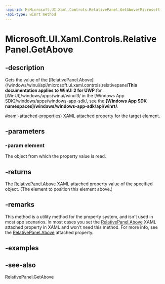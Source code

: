```yaml
---
-api-id: M:Microsoft.UI.Xaml.Controls.RelativePanel.GetAbove(Microsoft.UI.Xaml.UIElement)
-api-type: winrt method
---
```


<!-- Method syntax
public object GetAbove(Windows.UI.Xaml.UIElement element)
-->

# Microsoft.UI.Xaml.Controls.RelativePanel.GetAbove

## -description
Gets the value of the [RelativePanel.Above](/windows/winui/api/microsoft.ui.xaml.controls.relativepanel**This documentation applies to WinUI 2 for UWP** for [WinUI]/windows/apps/winui/winui3/ in the [Windows App SDK]/windows/apps/windows-app-sdk/, see the **[Windows App SDK namespaces]/windows/windows-app-sdk/api/winrt/**.

#xaml-attached-properties) XAML attached property for the target element.

## -parameters
### -param element
The object from which the property value is read.

## -returns
The [RelativePanel.Above](/windows/winui/api/microsoft.ui.xaml.controls.relativepanel#xaml-attached-properties) XAML attached property value of the specified object. (The element to position this element above.)

## -remarks
This method is a utility method for the property system, and isn't used in most app scenarios. In most cases you set the [RelativePanel.Above](/windows/winui/api/microsoft.ui.xaml.controls.relativepanel#xaml-attached-properties) XAML attached property in XAML and won't need this method. For more info, see the [RelativePanel.Above](/windows/winui/api/microsoft.ui.xaml.controls.relativepanel#xaml-attached-properties) attached property.

## -examples

## -see-also
RelativePanel.GetAbove
